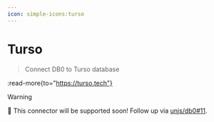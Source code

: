 ```yaml
---
icon: simple-icons:turso
---
```


# Turso

> Connect DB0 to Turso database

:read-more{to="https://turso.tech"}

> [!WARNING]
> 🚀 This connector will be supported soon! Follow up via [unjs/db0#11](https://github.com/unjs/db0/issues/11).
